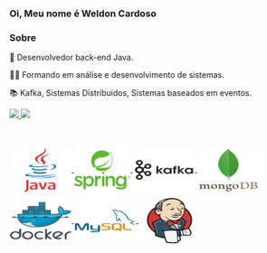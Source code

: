 ### Oi, Meu nome é Weldon Cardoso

  ### Sobre
  
  🤖 Desenvolvedor back-end Java.
  
  👨‍🎓 Formando em análise e desenvolvimento de sistemas.
  
  📚 Kafka, Sistemas Distribuidos, Sistemas baseados em eventos.
  

<div>
  <a href="htttps://github/weldoncard0so">
  <img height="180em" src="https://github-readme-stats.vercel.app/api?username=weldoncard0so&show_icons=true&theme=dracula"/>
    <img height="180em" src="https://github-readme-stats.vercel.app/api/top-langs/?username=weldoncard0so&theme=dracula"/>
</div>
  
  #
  
<div>
  <img align="center" alt="weldon-Java" height="80" width="110" src="https://github.com/devicons/devicon/blob/master/icons/java/java-original-wordmark.svg">
  
  <img align="center" alt="weldon-Spring" height="100" width="100" src="https://github.com/devicons/devicon/blob/master/icons/spring/spring-original-wordmark.svg">
  
  <img align="center" alt="weldon-Kafka" height="80" width="110" src="https://github.com/devicons/devicon/blob/master/icons/apachekafka/apachekafka-original-wordmark.svg">
  
  <img align="center" alt="weldon-Mongodb" height="80" width="110" src="https://github.com/devicons/devicon/blob/master/icons/mongodb/mongodb-original-wordmark.svg">
  
  <img align="center" alt="weldon-Kafka" height="80" width="110" src="https://github.com/devicons/devicon/blob/master/icons/docker/docker-original-wordmark.svg">
  
  <img align="center" alt="weldon-Mysql" height="80" width="110" src="https://github.com/devicons/devicon/blob/master/icons/mysql/mysql-original-wordmark.svg">
  
  <img align="center" alt="weldon-Jenkins" height="80" width="110" src="https://github.com/devicons/devicon/blob/master/icons/jenkins/jenkins-original.svg">
  </div>
